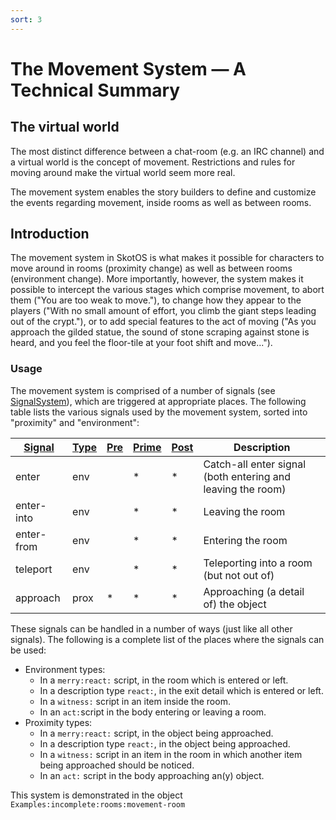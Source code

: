 ```yaml
---
sort: 3
---
```


# The Movement System — A Technical Summary

## The virtual world

The most distinct difference between a chat-room (e.g. an IRC channel) and a virtual world is the concept of movement. Restrictions and rules for moving around make the virtual world seem more real.

The movement system enables the story builders to define and customize the events regarding movement, inside rooms as well as between rooms.

## Introduction

The movement system in SkotOS is what makes it possible for characters to move around in rooms (proximity change) as well as between rooms (environment change). More importantly, however, the system makes it possible to intercept the various stages which comprise movement, to abort them ("You are too weak to move."), to change how they appear to the players ("With no small amount of effort, you climb the giant steps leading out of the crypt."), or to add special features to the act of moving ("As you approach the gilded statue, the sound of stone scraping against stone is heard, and you feel the floor-tile at your foot shift and move...").

### Usage

The movement system is comprised of a number of signals (see [SignalSystem](./SignalSystem.md)), which are triggered at appropriate places. The following table lists the various signals used by the movement system, sorted into "proximity" and "environment":

| [Signal]() | [Type]() | [Pre]() | [Prime]() | [Post]() | Description                                                 |
| ---------- | -------- | ------- | --------- | -------- | ----------------------------------------------------------- |
| enter      | env      |         | *         | *        | Catch-all enter signal (both entering and leaving the room) |
| enter-into | env      |         | *         | *        | Leaving the room                                            |
| enter-from | env      |         | *         | *        | Entering the room                                           |
| teleport   | env      |         | *         | *        | Teleporting into a room (but not out of)                    |
| approach   | prox     | *       | *         | *        | Approaching (a detail of) the object                        |

These signals can be handled in a number of ways (just like all other signals). The following is a complete list of the places where the signals can be used:

- Environment types:
  - In a `merry:react:` script, in the room which is entered or left.
  - In a description type `react:`, in the exit detail which is entered or left.
  - In a `witness:` script in an item inside the room.
  - In an `act:`script in the body entering or leaving a room.
- Proximity types:
  - In a `merry:react:` script, in the object being approached.
  - In a description type `react:`, in the object being approached.
  - In a `witness:` script in an item in the room in which another item being approached should be noticed.
  - In an `act:` script in the body approaching an(y) object.

This system is demonstrated in the object `Examples:incomplete:rooms:movement-room`

